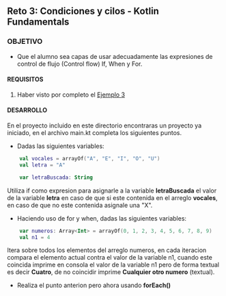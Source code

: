 ## Reto 3: Condiciones y cilos - Kotlin Fundamentals 

### OBJETIVO 

- Que el alumno sea capas de usar adecuadamente las expresiones de control de flujo (Control flow) If, When y For. 

#### REQUISITOS 

1. Haber visto por completo el [Ejemplo 3](/../../tree/master/Sesion-01/Ejemplo-03)

#### DESARROLLO

En el proyecto incluido en este directorio encontraras un proyecto ya iniciado, en el archivo main.kt completa los siguientes puntos.

- Dadas las siguientes variables:
```kotlin
    val vocales = arrayOf("A", "E", "I", "O", "U")
    val letra = "A"

    var letraBuscada: String
```
Utiliza if como expresion para asignarle a la variable **letraBuscada** el valor de la variable **letra** en caso de que si este contenida
en el arreglo **vocales**, en caso de que no este contenida asignale una "X".

- Haciendo uso de for y when, dadas las siguientes variables:
```kotlin
    var numeros: Array<Int> = arrayOf(0, 1, 2, 3, 4, 5, 6, 7, 8, 9)
    val n1 = 4
```
Itera sobre todos los elementos del arreglo numeros, en cada iteracion compara el elemento actual contra el valor de la variable n1, cuando este 
coincida imprime en consola el valor de la variable n1 pero de forma textual es decir **Cuatro**, de no coincidir imprime **Cualquier otro numero** (textual).

- Realiza el punto anterion pero ahora usando **forEach()**
